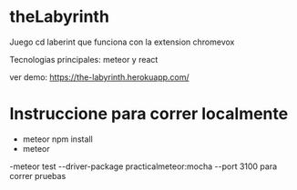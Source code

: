 # theLabyrinth

Juego cd laberint que funciona con la extension chromevox

Tecnologias principales: meteor y react

ver demo: https://the-labyrinth.herokuapp.com/

# Instruccione para correr localmente
- meteor npm install
- meteor


-meteor test --driver-package practicalmeteor:mocha --port 3100
para correr pruebas
